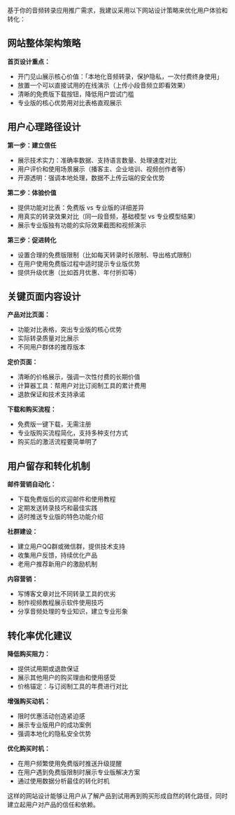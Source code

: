 基于你的音频转录应用推广需求，我建议采用以下网站设计策略来优化用户体验和转化：

## 网站整体架构策略

**首页设计重点：**
- 开门见山展示核心价值：「本地化音频转录，保护隐私，一次付费终身使用」
- 放置一个可以直接试用的在线演示（上传小段音频立即看效果）
- 清晰的免费版下载按钮，降低用户尝试门槛
- 专业版的核心优势用对比表格直观展示

## 用户心理路径设计

**第一步：建立信任**
- 展示技术实力：准确率数据、支持语言数量、处理速度对比
- 用户评价和使用场景展示（播客主、企业培训、视频创作者等）
- 开源透明：强调本地处理，数据不上传云端的安全优势

**第二步：体验价值**
- 提供功能对比表：免费版 vs 专业版的详细差异
- 用真实的转录效果对比（同一段音频，基础模型 vs 专业模型结果）
- 展示专业版独有功能的实际效果截图和视频演示

**第三步：促进转化**
- 设置合理的免费版限制（比如每天转录时长限制、导出格式限制）
- 在用户使用免费版过程中适时提示专业版优势
- 提供升级优惠（比如首月优惠、年付折扣等）

## 关键页面内容设计

**产品对比页面：**
- 功能对比表格，突出专业版的核心优势
- 实际转录质量对比展示
- 不同用户群体的推荐版本

**定价页面：**
- 清晰的价格展示，强调一次性付费的长期价值
- 计算器工具：帮用户对比订阅制工具的累计费用
- 退款保证和技术支持承诺

**下载和购买流程：**
- 免费版一键下载，无需注册
- 专业版购买流程简化，支持多种支付方式
- 购买后的激活流程要简单明了

## 用户留存和转化机制

**邮件营销自动化：**
- 下载免费版后的欢迎邮件和使用教程
- 定期发送转录技巧和最佳实践
- 适时推送专业版的特色功能介绍

**社群建设：**
- 建立用户QQ群或微信群，提供技术支持
- 收集用户反馈，持续优化产品
- 老用户推荐新用户的激励机制

**内容营销：**
- 写博客文章对比不同转录工具的优劣
- 制作视频教程展示软件使用技巧
- 分享音频处理的专业知识，建立专业形象

## 转化率优化建议

**降低购买阻力：**
- 提供试用期或退款保证
- 展示其他用户的购买理由和使用感受
- 价格锚定：与订阅制工具的年费进行对比

**增强购买动机：**
- 限时优惠活动创造紧迫感
- 展示专业版用户的成功案例
- 强调本地化的隐私安全优势

**优化购买时机：**
- 在用户频繁使用免费版时推送升级提醒
- 在用户遇到免费版限制时展示专业版解决方案
- 通过使用数据分析最佳的转化时机

这样的网站设计能够让用户从了解产品到试用再到购买形成自然的转化路径，同时建立起用户对产品的信任和依赖。